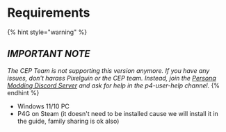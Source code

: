 # Requirements



{% hint style="warning" %}
## _IMPORTANT NOTE_ <a href="#h1_0" id="h1_0"></a>

_The CEP Team is not supporting this version anymore. If you have any issues, don't harass Pixelguin or the CEP team. Instead, join the_ [_Persona Modding Discord Server_](https://archive.org/details/p4g-cep-32-bit-version) _and ask for help in the p4-user-help channel._
{% endhint %}

* Windows 11/10 PC
* P4G on Steam (it doesn't need to be installed cause we will install it in the guide, family sharing is ok also)
